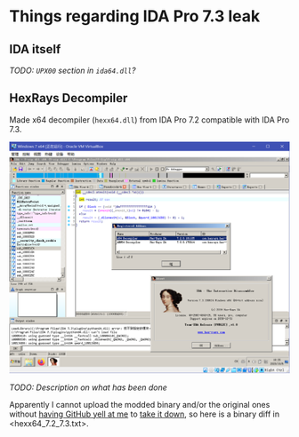 # Things regarding IDA Pro 7.3 leak

## IDA itself

*TODO: `UPX00` section in `ida64.dll`?*

## HexRays Decompiler

Made x64 decompiler (`hexx64.dll`) from IDA Pro 7.2 compatible with IDA Pro 7.3.

![We all like proof of concept screenshots](hexx64_7.2_7.3.png)

*TODO: Description on what has been done*

Apparently I cannot upload the modded binary and/or the original ones without [having GitHub yell at me](https://github.com/github/dmca/blob/master/2018/2018-04-05-HexRays.md) to [take it down](https://github.com/github/dmca/blob/master/2019/09/2019-09-12-Hex-Rays.md), so here is a binary diff in <hexx64_7.2_7.3.txt>.

